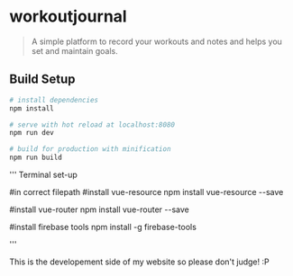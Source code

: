 # workoutjournal

> A simple platform to record your workouts and notes and helps you set and maintain goals.

## Build Setup

``` bash
# install dependencies
npm install

# serve with hot reload at localhost:8080
npm run dev

# build for production with minification
npm run build
```

''' Terminal set-up

#in correct filepath
#install vue-resource
npm install vue-resource --save

#install vue-router
npm install vue-router --save

#install firebase tools
npm install -g firebase-tools


'''

This is the developement side of my website so please don't judge! :P
